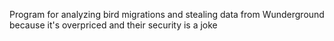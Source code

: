 Program for analyzing bird migrations and stealing data from Wunderground because it's overpriced and their security is a joke
